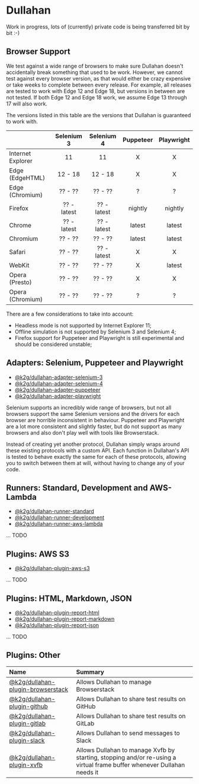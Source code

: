 # Dullahan
Work in progress, lots of (currently) private code is being transferred bit by bit :-)

## Browser Support
We test against a wide range of browsers to make sure Dullahan doesn't accidentally break something that used to be work. However, we cannot test against every browser version, as that would either be crazy expensive or take weeks to complete between every release. For example, all releases are tested to work with Edge 12 and Edge 18, but versions in between are not tested. If both Edge 12 and Edge 18 work, we assume Edge 13 through 17 will also work.

The versions listed in this table are the versions that Dullahan is guaranteed to work with.

|  | Selenium 3 | Selenium 4 | Puppeteer | Playwright |
| --- | :---: | :---: | :---: | :---: |
| Internet Explorer | 11 | 11 | X | X |
| Edge (EdgeHTML) | 12 - 18 | 12 - 18 | X | X |
| Edge (Chromium) | ?? - ?? | ?? - ?? | ? | ? |
| Firefox | ?? - latest | ?? - latest | nightly | nightly |
| Chrome | ?? - latest | ?? - latest | latest | latest |
| Chromium | ?? - ?? | ?? - ?? | latest | latest |
| Safari | ?? - ?? | ?? - latest | X | X |
| WebKit | ?? - ?? | ?? - ?? | X | latest |
| Opera (Presto) | ?? - ?? | ?? - ?? | X | X |
| Opera (Chromium) | ?? - ?? | ?? - ?? | ? | ? |

There are a few considerations to take into account:
* Headless mode is not supported by Internet Explorer 11;
* Offline simulation is not supported by Selenium 3 and Selenium 4;
* Firefox support for Puppeteer and Playwright is still experimental and should be considered unstable;

## Adapters: Selenium, Puppeteer and Playwright
* [@k2g/dullahan-adapter-selenium-3](./packages/dullahan-adapter-selenium-3)
* [@k2g/dullahan-adapter-selenium-4](./packages/dullahan-adapter-selenium-4)
* [@k2g/dullahan-adapter-puppeteer](./packages/dullahan-adapter-puppeteer)
* [@k2g/dullahan-adapter-playwright](./packages/dullahan-adapter-playwright)

Selenium supports an incredibly wide range of browsers, but not all browsers support the same Selenium versions and the drivers for each browser are horrible inconsistent in behaviour. Puppeteer and Playwright are a lot more consistent and slightly faster, but do not support as many browsers and also don't play well with tools like Browserstack.

Instead of creating yet another protocol, Dullahan simply wraps around these existing protocols with a custom API. Each function in Dullahan's API is tested to behave exactly the same for each of these protocols, allowing you to switch between them at will, without having to change any of your code.

## Runners: Standard, Development and AWS-Lambda
* [@k2g/dullahan-runner-standard](./packages/dullahan-runner-standard)
* [@k2g/dullahan-runner-development](./packages/dullahan-runner-development)
* [@k2g/dullahan-runner-aws-lambda](./packages/dullahan-runner-aws-lambda)

... TODO

## Plugins: AWS S3
* [@k2g/dullahan-plugin-aws-s3](./packages/dullahan-plugin-aws-s3)

... TODO

## Plugins: HTML, Markdown, JSON
* [@k2g/dullahan-plugin-report-html](./packages/dullahan-plugin-report-html)
* [@k2g/dullahan-plugin-report-markdown](./packages/dullahan-plugin-report-markdown)
* [@k2g/dullahan-plugin-report-json](./packages/dullahan-plugin-report-json)

... TODO

## Plugins: Other

| Name | Summary|
| :--- | :--- |
| [@k2g/dullahan-plugin-browserstack](./packages/dullahan-plugin-browserstack) | Allows Dullahan to manage Browserstack |
| [@k2g/dullahan-plugin-github](./packages/dullahan-plugin-github) | Allows Dullahan to share test results on GitHub |
| [@k2g/dullahan-plugin-gitlab](./packages/dullahan-plugin-gitlab) | Allows Dullahan to share test results on GitLab |
| [@k2g/dullahan-plugin-slack](./packages/dullahan-plugin-slack) | Allows Dullahan to send messages to Slack |
| [@k2g/dullahan-plugin-xvfb](./packages/dullahan-plugin-xvfb) | Allows Dullahan to manage Xvfb by starting, stopping and/or re-using a virtual frame buffer whenever Dullahan needs it |
